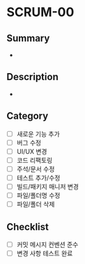 <!-- Jira 티켓 번호 -->
# SCRUM-00

<!-- Jira 티켓 제목 -->
## Summary
- 

<!-- PR 설명 -->
## Description
- 

## Category
- [ ] 새로운 기능 추가 <!-- feat -->
- [ ] 버그 수정 <!-- fix -->
- [ ] UI/UX 변경 <!-- style -->
- [ ] 코드 리팩토링 <!-- refactor -->
- [ ] 주석/문서 수정 <!-- docs -->
- [ ] 테스트 추가/수정 <!-- test -->
- [ ] 빌드/패키지 매니저 변경 <!-- chore -->
- [ ] 파일/폴더명 수정 <!-- chore -->
- [ ] 파일/폴더 삭제 <!-- chore -->

## Checklist
- [ ] 커밋 메시지 컨벤션 준수
- [ ] 변경 사항 테스트 완료
